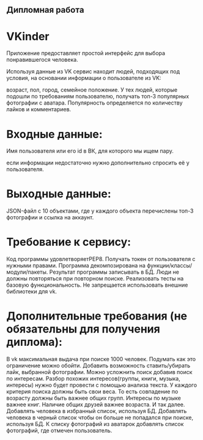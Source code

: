 ## Дипломная работа

# VKinder
Приложение предоставляет простой интерфейс для выбора понравившегося человека.

Используя данные из VK сервис находит людей, подходящих под условия, на основании информации о пользователе из VK:

возраст,
пол,
город,
семейное положение.
У тех людей, которые подошли по требованиям пользователю, получать топ-3 популярных фотографии с аватара. Популярность определяется по количеству лайков и комментариев.

# Входные данные:

Имя пользователя или его id в ВК, для которого мы ищем пару.

если информации недостаточно нужно дополнительно спросить её у пользователя.

# Выходные данные:

JSON-файл с 10 объектами, где у каждого объекта перечислены топ-3 фотографии и ссылка на аккаунт.

# Требование к сервису:

Код программы удовлетворяетPEP8.
Получать токен от пользователя с нужными правами.
Программа декомпозирована на функции/классы/модули/пакеты.
Результат программы записывать в БД.
Люди не должны повторяться при повторном поиске.
Реализовать тесты на базовую функциональность.
Не запрещается использовать внешние библиотеки для vk.

# Дополнительные требования (не обязательны для получения диплома):

В vk максимальная выдача при поиске 1000 человек. Подумать как это ограничение можно обойти.
Добавить возможность ставить/убирать лайк, выбранной фотографии.
Можно усложнить поиск добавив поиск по интересам. Разбор похожих интересов(группы, книги, музыка, интересы) нужно будет провести с помощью анализа текста.
У каждого критерия поиска должны быть свои веса. То есть совпадение по возрасту должны быть важнее общих групп. Интересы по музыке важнее книг. Наличие общих друзей важнее возраста. И так далее.
Добавлять человека в избранный список, используя БД.
Добавлять человека в черный список чтобы он больше не попадался при поиске, используя БД.
К списку фотографий из аватарок добавлять список фотографий, где отмечен пользователь.
